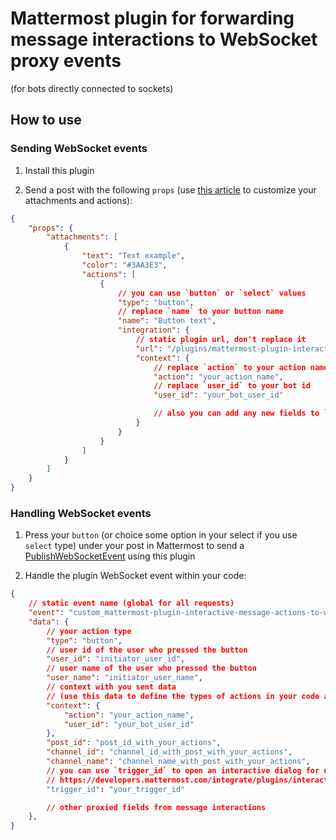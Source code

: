 # Mattermost plugin for forwarding message interactions to WebSocket proxy events
(for bots directly connected to sockets)

## How to use

### Sending WebSocket events

1. Install this plugin

2. Send a post with the following `props` (use [this article](https://developers.mattermost.com/integrate/plugins/interactive-messages/) to customize your attachments and actions):
```json
{
    "props": {
        "attachments": [
            {
                "text": "Text example",
                "color": "#3AA3E3",
                "actions": [
                    {
                        // you can use `button` or `select` values
                        "type": "button",
                        // replace `name` to your button name
                        "name": "Button text",
                        "integration": {
                            // static plugin url, don't replace it
                            "url": "/plugins/mattermost-plugin-interactive-message-actions-to-websocket-proxy/api/v1/handler",
                            "context": {
                                // replace `action` to your action name
                                "action": "your_action_name",
                                // replace `user_id` to your bot id
                                "user_id": "your_bot_user_id"

                                // also you can add any new fields to `context` to use it in your websocket event handler
                            }
                        }
                    }
                ]
            }
        ]
    }
}
```

### Handling WebSocket events

1. Press your `button` (or choice some option in your select if you use `select` type) under your post in Mattermost to send a [PublishWebSocketEvent](https://developers.mattermost.com/integrate/reference/server/server-reference/#API.PublishWebSocketEvent) using this plugin

2. Handle the plugin WebSocket event within your code:
```json
{
    // static event name (global for all requests)
    "event": "custom_mattermost-plugin-interactive-message-actions-to-websocket-proxy_action",
    "data": {
        // your action type
        "type": "button",
        // user id of the user who pressed the button
        "user_id": "initiator_user_id",
        // user name of the user who pressed the button
        "user_name": "initiator_user_name", 
        // context with you sent data
        // (use this data to define the types of actions in your code and pass the necessary data)
        "context": {
            "action": "your_action_name",
            "user_id": "your_bot_user_id"
        },
        "post_id": "post_id_with_your_actions",
        "channel_id": "channel_id_with_post_with_your_actions",
        "channel_name": "channel_name_with_post_with_your_actions",
        // you can use `trigger_id` to open an interactive dialog for user:
        // https://developers.mattermost.com/integrate/plugins/interactive-dialogs/
        "trigger_id": "your_trigger_id"

        // other proxied fields from message interactions
    },
}
```
